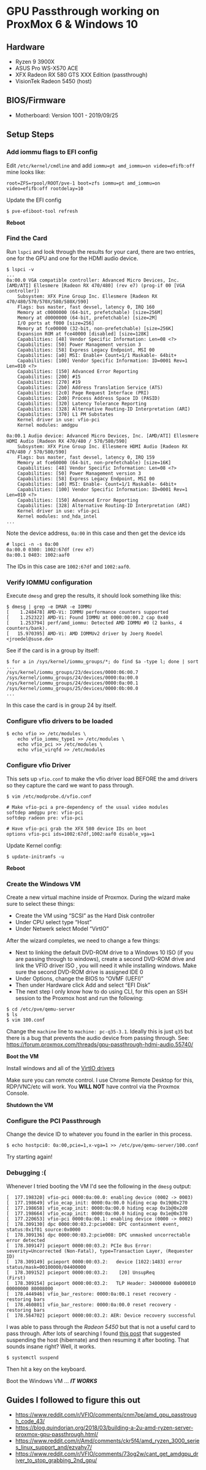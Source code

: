 # GPU Passthrough working on ProxMox 6 & Windows 10

## Hardware
 * Ryzen 9 3900X
 * ASUS Pro WS-X570 ACE
 * XFX Radeon RX 580 GTS XXX Edition (passthrough)
 * VisionTek Radeon 5450 (host)

## BIOS/Firmware
 * Motherboard: Version 1001 - 2019/09/25

## Setup Steps

### Add iommu flags to EFI config

Edit `/etc/kernel/cmdline` and add `iommu=pt amd_iommu=on video=efifb:off` mine looks like:
```
root=ZFS=rpool/ROOT/pve-1 boot=zfs iommu=pt amd_iommu=on video=efifb:off rootdelay=10
```

Update the EFI config
```
$ pve-efiboot-tool refresh
```

**Reboot**

### Find the Card

Run `lspci` and look through the results for your card, there are two entries,
one for the GPU and one for the HDMI audio device.

```
$ lspci -v
...
0a:00.0 VGA compatible controller: Advanced Micro Devices, Inc. [AMD/ATI] Ellesmere [Radeon RX 470/480] (rev e7) (prog-if 00 [VGA controller])
	Subsystem: XFX Pine Group Inc. Ellesmere [Radeon RX 470/480/570/570X/580/580X/590]
	Flags: bus master, fast devsel, latency 0, IRQ 160
	Memory at c0000000 (64-bit, prefetchable) [size=256M]
	Memory at d0000000 (64-bit, prefetchable) [size=2M]
	I/O ports at f000 [size=256]
	Memory at fce00000 (32-bit, non-prefetchable) [size=256K]
	Expansion ROM at fce40000 [disabled] [size=128K]
	Capabilities: [48] Vendor Specific Information: Len=08 <?>
	Capabilities: [50] Power Management version 3
	Capabilities: [58] Express Legacy Endpoint, MSI 00
	Capabilities: [a0] MSI: Enable+ Count=1/1 Maskable- 64bit+
	Capabilities: [100] Vendor Specific Information: ID=0001 Rev=1 Len=010 <?>
	Capabilities: [150] Advanced Error Reporting
	Capabilities: [200] #15
	Capabilities: [270] #19
	Capabilities: [2b0] Address Translation Service (ATS)
	Capabilities: [2c0] Page Request Interface (PRI)
	Capabilities: [2d0] Process Address Space ID (PASID)
	Capabilities: [320] Latency Tolerance Reporting
	Capabilities: [328] Alternative Routing-ID Interpretation (ARI)
	Capabilities: [370] L1 PM Substates
	Kernel driver in use: vfio-pci
	Kernel modules: amdgpu

0a:00.1 Audio device: Advanced Micro Devices, Inc. [AMD/ATI] Ellesmere HDMI Audio [Radeon RX 470/480 / 570/580/590]
	Subsystem: XFX Pine Group Inc. Ellesmere HDMI Audio [Radeon RX 470/480 / 570/580/590]
	Flags: bus master, fast devsel, latency 0, IRQ 159
	Memory at fce60000 (64-bit, non-prefetchable) [size=16K]
	Capabilities: [48] Vendor Specific Information: Len=08 <?>
	Capabilities: [50] Power Management version 3
	Capabilities: [58] Express Legacy Endpoint, MSI 00
	Capabilities: [a0] MSI: Enable- Count=1/1 Maskable- 64bit+
	Capabilities: [100] Vendor Specific Information: ID=0001 Rev=1 Len=010 <?>
	Capabilities: [150] Advanced Error Reporting
	Capabilities: [328] Alternative Routing-ID Interpretation (ARI)
	Kernel driver in use: vfio-pci
	Kernel modules: snd_hda_intel
...
```

Note the device address, `0a:00` in this case and then get the device ids

```
# lspci -n -s 0a:00
0a:00.0 0300: 1002:67df (rev e7)
0a:00.1 0403: 1002:aaf0
```

The IDs in this case are `1002:67df` and `1002:aaf0`.


### Verify IOMMU configuration

Execute `dmesg` and grep the results, it should look something like this:
```
$ dmesg | grep -e DMAR -e IOMMU
[    1.248478] AMD-Vi: IOMMU performance counters supported
[    1.252322] AMD-Vi: Found IOMMU at 0000:00:00.2 cap 0x40
[    1.253794] perf/amd_iommu: Detected AMD IOMMU #0 (2 banks, 4 counters/bank).
[   15.970395] AMD-Vi: AMD IOMMUv2 driver by Joerg Roedel <jroedel@suse.de>
```

See if the card is in a group by itself:

```
$ for a in /sys/kernel/iommu_groups/*; do find $a -type l; done | sort
...
/sys/kernel/iommu_groups/23/devices/0000:06:00.7
/sys/kernel/iommu_groups/24/devices/0000:0a:00.0
/sys/kernel/iommu_groups/24/devices/0000:0a:00.1
/sys/kernel/iommu_groups/25/devices/0000:0b:00.0
...
```

In this case the card is in group 24 by itself.


### Configure vfio drivers to be loaded

```
$ echo vfio >> /etc/modules \
    echo vfio_iommu_type1 >> /etc/modules \
    echo vfio_pci >> /etc/modules \
    echo vfio_virqfd >> /etc/modules
```

### Configure vfio Driver

This sets up `vfio.conf` to make the vfio driver load BEFORE the amd drivers so they capture the card we want to pass
through.

```
$ vim /etc/modprobe.d/vfio.conf
```

```
# Make vfio-pci a pre-dependency of the usual video modules
softdep amdgpu pre: vfio-pci
softdep radeon pre: vfio-pci

# Have vfio-pci grab the XFX 580 device IDs on boot
options vfio-pci ids=1002:67df,1002:aaf0 disable_vga=1
```


Update Kernel config:
```
$ update-initramfs -u
```

**Reboot**

### Create the Windows VM

Create a new virtual machine inside of Proxmox. During the wizard make sure to select these things:

* Create the VM using “SCSI” as the Hard Disk controller
* Under CPU select type “Host”
* Under Netwerk select Model “VirtIO”

After the wizard completes, we need to change a few things:

* Next to linking the default DVD-ROM drive to a Windows 10 ISO (if you are passing through to windows), create a
  second DVD-ROM drive and link the VFIO driver ISO , you will need it while installing windows. Make sure the
  second DVD-ROM drive is assigned IDE 0
* Under Options, change the BIOS to “OVMF (UEFI)”
* Then under Hardware click Add and select “EFI Disk”
* The next step I only know how to do using CLI, for this open an SSH session to the Proxmox host and run the
  following:

```
$ cd /etc/pve/qemu-server
$ ls
$ vim 100.conf
```

Change the `machine` line to `machine: pc-q35-3.1`. Ideally this is just `q35` but there is a bug that prevents
the audio device from passing through. See: https://forum.proxmox.com/threads/gpu-passthrough-hdmi-audio.55740/

**Boot the VM**

Install windows and all of the [VirtIO drivers](https://www.linux-kvm.org/page/WindowsGuestDrivers/Download_Drivers)

Make sure you can remote control. I use Chrome Remote Desktop for this, RDP/VNC/etc will work. You **WILL NOT** have
control via the Proxmox Console.

**Shutdown the VM**

### Configure the PCI Passthrough

Change the device ID to whatever you found in the earlier in this process.

```
$ echo hostpci0: 0a:00,pcie=1,x-vga=1 >> /etc/pve/qemu-server/100.conf
```

Try starting again!


### Debugging :(

Whenever I tried booting the VM I'd see the following in the `dmesg` output:

```
[  177.198320] vfio-pci 0000:0a:00.0: enabling device (0002 -> 0003)
[  177.198649] vfio_ecap_init: 0000:0a:00.0 hiding ecap 0x19@0x270
[  177.198658] vfio_ecap_init: 0000:0a:00.0 hiding ecap 0x1b@0x2d0
[  177.198664] vfio_ecap_init: 0000:0a:00.0 hiding ecap 0x1e@0x370
[  177.220653] vfio-pci 0000:0a:00.1: enabling device (0000 -> 0002)
[  178.309130] dpc 0000:00:03.2:pcie008: DPC containment event, status:0x1f01 source:0x0000
[  178.309136] dpc 0000:00:03.2:pcie008: DPC unmasked uncorrectable error detected
[  178.309147] pcieport 0000:00:03.2: PCIe Bus Error: severity=Uncorrected (Non-Fatal), type=Transaction Layer, (Requester ID)
[  178.309149] pcieport 0000:00:03.2:   device [1022:1483] error status/mask=00100000/04400000
[  178.309152] pcieport 0000:00:03.2:    [20] UnsupReq               (First)
[  178.309154] pcieport 0000:00:03.2:   TLP Header: 34000000 0a000010 00000000 80008000
[  178.444946] vfio_bar_restore: 0000:0a:00.1 reset recovery - restoring bars
[  178.460801] vfio_bar_restore: 0000:0a:00.0 reset recovery - restoring bars
[  178.564702] pcieport 0000:00:03.2: AER: Device recovery successful
```

I was able to pass through the *Radeon 5450* but that is not a useful card to pass through. After lots of searching I
found [this post](https://www.reddit.com/r/Amd/comments/ckr5f4/amd_ryzen_3000_series_linux_support_and/ezvahy7/) that
suggested suspending the host (hibernate) and then resuming it after booting. That sounds insane right? Well, it works.

```
$ systemctl suspend
```

Then hit a key on the keyboard.

Boot the Windows VM ... ***IT WORKS***




## Guides I followed to figure this out

* https://www.reddit.com/r/VFIO/comments/cnm7pe/amd_gpu_passtrough_code_43/
* https://blog.quindorian.org/2018/03/building-a-2u-amd-ryzen-server-proxmox-gpu-passthrough.html/
* https://www.reddit.com/r/Amd/comments/ckr5f4/amd_ryzen_3000_series_linux_support_and/ezvahy7/
* https://www.reddit.com/r/VFIO/comments/73og2w/cant_get_amdgpu_driver_to_stop_grabbing_2nd_gpu/

